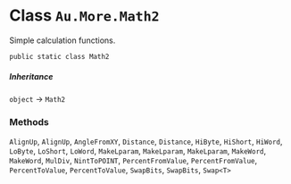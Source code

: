 # Class `Au.More.Math2`

Simple calculation functions.

```
public static class Math2
```

##### Inheritance

`object` → `Math2`

### Methods

`AlignUp`, `AlignUp`, `AngleFromXY`, `Distance`, `Distance`, `HiByte`, `HiShort`, `HiWord`, `LoByte`, `LoShort`, `LoWord`, `MakeLparam`, `MakeLparam`, `MakeLparam`, `MakeWord`, `MakeWord`, `MulDiv`, `NintToPOINT`, `PercentFromValue`, `PercentFromValue`, `PercentToValue`, `PercentToValue`, `SwapBits`, `SwapBits`, `Swap<T>`